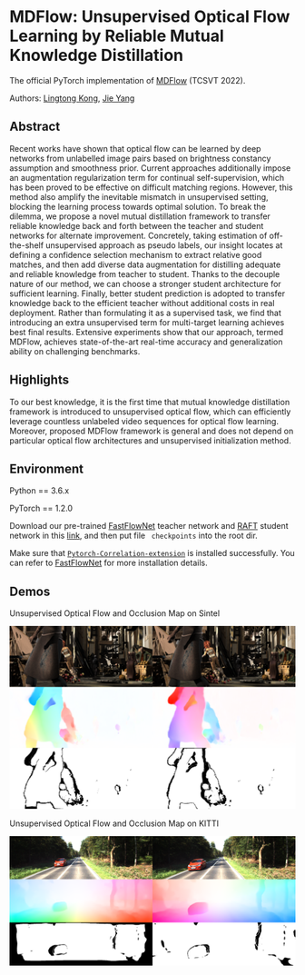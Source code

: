 # MDFlow: Unsupervised Optical Flow Learning by Reliable Mutual Knowledge Distillation
The official PyTorch implementation of [MDFlow](https://arxiv.org/abs/2211.06018) (TCSVT 2022).

Authors: [Lingtong Kong](https://scholar.google.com.hk/citations?user=KKzKc_8AAAAJ&hl=zh-CN), [Jie Yang](http://www.pami.sjtu.edu.cn/jieyang)

## Abstract
Recent works have shown that optical flow can be learned by deep networks from unlabelled image pairs based on brightness constancy assumption and smoothness prior. Current approaches additionally impose an augmentation regularization term for continual self-supervision, which has been proved to be effective on difficult matching regions. However, this method also amplify the inevitable mismatch in unsupervised setting, blocking the learning process towards optimal solution. To break the dilemma, we propose a novel mutual distillation framework to transfer reliable knowledge back and forth between the teacher and student networks for alternate improvement. Concretely, taking estimation of off-the-shelf unsupervised approach as pseudo labels, our insight locates at defining a confidence selection mechanism to extract relative good matches, and then add diverse data augmentation for distilling adequate and reliable knowledge from teacher to student. Thanks to the decouple nature of our method, we can choose a stronger student architecture for sufficient learning. Finally, better student prediction is adopted to transfer knowledge back to the efficient teacher without additional costs in real deployment. Rather than formulating it as a supervised task, we find that introducing an extra unsupervised term for multi-target learning achieves best final results. Extensive experiments show that our approach, termed MDFlow, achieves state-of-the-art real-time accuracy and generalization ability on challenging benchmarks.

## Highlights
To our best knowledge, it is the first time that mutual knowledge distillation framework is introduced to unsupervised optical flow, which can efficiently leverage countless unlabeled video sequences for optical flow learning. Moreover, proposed MDFlow framework is general and does not depend on particular optical flow architectures and unsupervised initialization method.

## Environment
Python == 3.6.x

PyTorch == 1.2.0

Download our pre-trained [FastFlowNet](https://github.com/ltkong218/FastFlowNet) teacher network and [RAFT](https://github.com/princeton-vl/RAFT) student network in this [link](https://www.dropbox.com/sh/m99c01b9140v0r2/AAAVTX27wEMlMGTXnRIeL9QMa?dl=0), and then put file <code> checkpoints</code> into the root dir.

Make sure that [<code>Pytorch-Correlation-extension</code>](https://github.com/ClementPinard/Pytorch-Correlation-extension) is installed successfully. You can refer to [FastFlowNet](https://github.com/ltkong218/FastFlowNet) for more installation details.

## Demos

Unsupervised Optical Flow and Occlusion Map on Sintel

![](./data/output_sintel.png)

Unsupervised Optical Flow and Occlusion Map on KITTI

![](./data/output_kitti.png)
